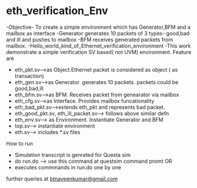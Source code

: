 # eth_verification_Env
-Objective- To create a simple environment which has Generator,BFM and a mailbox as interface
  -Generator generates 10 packets of 3 types- good,bad and ill and pushes to mailbox
  -BFM receives generated packets from mailbox.
  -Hello_world_kind_of_Ethernet_verification_environment
-This work demonstrate a simple verification SV based( not UVM) environment. Feature are
  - eth_pkt.sv-->as Object.Ethernet packet is considered as object ( as transaction)
  - eth_gen.sv-->as Generator. generates 10 packets. packets could be good,bad,ill
  - eth_bfm.sv-->as BFM. Receives packet from genearator via mailbox
  - eth_cfg.sv-->as Interface. Provides mailbox funcationality
  - eth_bad_pkt.sv-->extends eth_pkt and represents bad packet. 
  - eth_good_pkt.sv, eth_ill_packet.sv--> follows above similar defn
  - eth_env.sv--> as Environment. Instantiate Generator and BFM
  - top.sv--> instantiate environment
  - eth.sv--> includes *.sv files

How to run
- Simulation transcript is genrated for Questa sim
- do run.do --> use this command at questsim command promt
OR
- executes commmands in run.do one by one

further queries at btnaveenkumar@gmail.com

